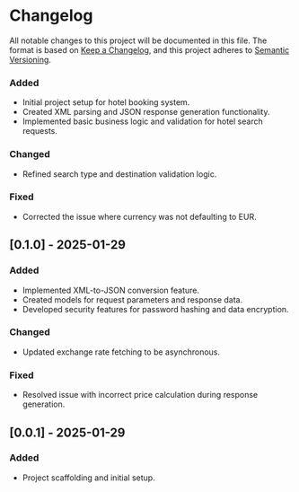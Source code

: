 # Changelog

All notable changes to this project will be documented in this file.
The format is based on [Keep a Changelog](https://keepachangelog.com/en/1.0.0/),
and this project adheres to [Semantic Versioning](https://semver.org/spec/v2.0.0.html).


### Added
- Initial project setup for hotel booking system.
- Created XML parsing and JSON response generation functionality.
- Implemented basic business logic and validation for hotel search requests.
  
### Changed
- Refined search type and destination validation logic.
  
### Fixed
- Corrected the issue where currency was not defaulting to EUR.
  
## [0.1.0] - 2025-01-29
### Added
- Implemented XML-to-JSON conversion feature.
- Created models for request parameters and response data.
- Developed security features for password hashing and data encryption.
  
### Changed
- Updated exchange rate fetching to be asynchronous.
  
### Fixed
- Resolved issue with incorrect price calculation during response generation.

## [0.0.1] - 2025-01-29
### Added
- Project scaffolding and initial setup.
